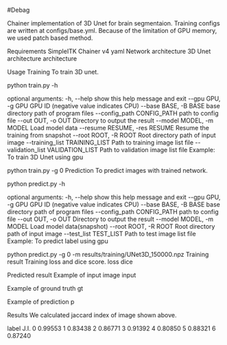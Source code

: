 #Debag

Chainer implementation of 3D Unet for brain segmentaion.
Training configs are written at configs/base.yml.
Because of the limitation of GPU memory, we used patch based method.

Requirements
SimpleITK
Chainer v4
yaml
Network architecture
3D Unet architecture architecture

Usage
Training
To train 3D unet.

python train.py -h

optional arguments:
  -h, --help            show this help message and exit
  --gpu GPU, -g GPU     GPU ID (negative value indicates CPU)
  --base BASE, -B BASE  base directory path of program files
  --config_path CONFIG_PATH
                        path to config file
  --out OUT, -o OUT     Directory to output the result
  --model MODEL, -m MODEL
                        Load model data
  --resume RESUME, -res RESUME
                        Resume the training from snapshot
  --root ROOT, -R ROOT  Root directory path of input image
  --training_list TRAINING_LIST
                        Path to training image list file
  --validation_list VALIDATION_LIST
                        Path to validation image list file
Example:
To train 3D Unet using gpu

python train.py -g 0
Prediction
To predict images with trained network.

python predict.py -h

optional arguments:
  -h, --help            show this help message and exit
  --gpu GPU, -g GPU     GPU ID (negative value indicates CPU)
  --base BASE, -B BASE  base directory path of program files
  --config_path CONFIG_PATH
                        path to config file
  --out OUT, -o OUT     Directory to output the result
  --model MODEL, -m MODEL
                        Load model data(snapshot)
  --root ROOT, -R ROOT  Root directory path of input image
  --test_list TEST_LIST
                        Path to test image list file
Example:
To predict label using gpu

python predict.py -g 0 -m results/training/UNet3D_150000.npz
Training result
Training loss and dice score.
loss
dice

Predicted result
Example of input image
input

Example of ground truth
gt

Example of prediction
p

Results
We calculated jaccard index of image shown above.

label	J.I.
0	0.99553
1	0.83438
2	0.86771
3	0.91392
4	0.80850
5	0.88321
6	0.87240
